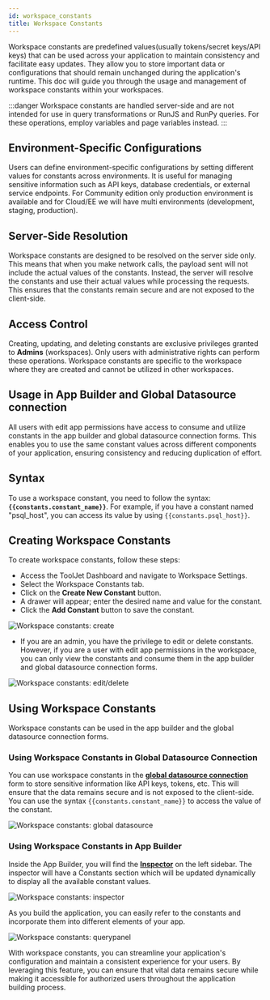 ```yaml
---
id: workspace_constants
title: Workspace Constants
---
```


Workspace constants are predefined values(usually tokens/secret keys/API keys) that can be used across your application to maintain consistency and facilitate easy updates. They allow you to store important data or configurations that should remain unchanged during the application's runtime. This doc will guide you through the usage and management of workspace constants within your workspaces. 

:::danger
Workspace constants are handled server-side and are not intended for use in query transformations or RunJS and RunPy queries. For these operations, employ variables and page variables instead.
:::

## Environment-Specific Configurations

Users can define environment-specific configurations by setting different values for constants across environments. It is useful for managing sensitive information such as API keys, database credentials, or external service endpoints. For Community edition only production environment is available and for Cloud/EE we will have multi environments (development, staging, production).

## Server-Side Resolution

Workspace constants are designed to be resolved on the server side only. This means that when you make network calls, the payload sent will not include the actual values of the constants. Instead, the server will resolve the constants and use their actual values while processing the requests. This ensures that the constants remain secure and are not exposed to the client-side.

## Access Control

Creating, updating, and deleting constants are exclusive privileges granted to **Admins** (workspaces). Only users with administrative rights can perform these operations. Workspace constants are specific to the workspace where they are created and cannot be utilized in other workspaces.

## Usage in App Builder and Global Datasource connection

All users with edit app permissions have access to consume and utilize constants in the app builder and global datasource connection forms. This enables you to use the same constant values across different components of your application, ensuring consistency and reducing duplication of effort.

## Syntax

To use a workspace constant, you need to follow the syntax: **`{{constants.constant_name}}`**. For example, if you have a constant named "psql_host", you can access its value by using `{{constants.psql_host}}`.

## Creating Workspace Constants

To create workspace constants, follow these steps:
- Access the ToolJet Dashboard and navigate to Workspace Settings.
- Select the Workspace Constants tab.
- Click on the **Create New Constant** button.
- A drawer will appear; enter the desired name and value for the constant.
- Click the **Add Constant** button to save the constant.

<div style={{textAlign: 'center'}}>
    
<img className="screenshot-full" src="/img/workspace-const/createconstant-v2.gif" alt="Workspace constants: create"/>
    
</div>

- If you are an admin, you have the privilege to edit or delete constants. However, if you are a user with edit app permissions in the workspace, you can only view the constants and consume them in the app builder and global datasource connection forms.

<div style={{textAlign: 'center'}}>

<img className="screenshot-full" src="/img/workspace-const/editdelete-v2.png" alt="Workspace constants: edit/delete"/>

</div>

## Using Workspace Constants

Workspace constants can be used in the app builder and the global datasource connection forms.

### Using Workspace Constants in Global Datasource Connection

You can use workspace constants in the **[global datasource connection](/docs/data-sources/overview#connecting-global-datasources)** form to store sensitive information like API keys, tokens, etc. This will ensure that the data remains secure and is not exposed to the client-side. You can use the syntax `{{constants.constant_name}}` to access the value of the constant. 

 <div style={{textAlign: 'center'}}>

 <img className="screenshot-full" src="/img/workspace-const/globaldatasource.png" alt="Workspace constants: global datasource"/>

 </div>

### Using Workspace Constants in App Builder

Inside the App Builder, you will find the **[Inspector](/docs/app-builder/left-sidebar#inspector)** on the left sidebar. The inspector will have a Constants section which will be updated dynamically to display all the available constant values.

 <div style={{textAlign: 'center'}}>

 <img className="screenshot-full" src="/img/workspace-const/inspector.png" alt="Workspace constants: inspector"/>

 </div>

As you build the application, you can easily refer to the constants and incorporate them into different elements of your app.
 <div style={{textAlign: 'center'}}>
    
 <img className="screenshot-full" src="/img/workspace-const/querypanel.png" alt="Workspace constants: querypanel"/>
    
 </div>

With workspace constants, you can streamline your application's configuration and maintain a consistent experience for your users. By leveraging this feature, you can ensure that vital data remains secure while making it accessible for authorized users throughout the application building process.